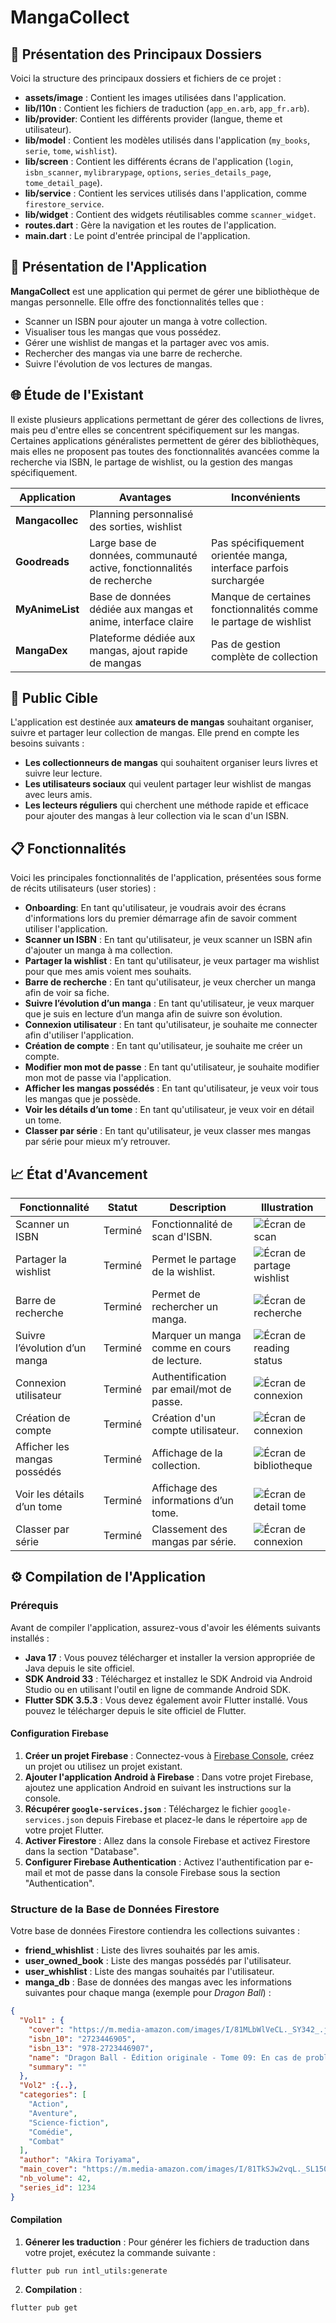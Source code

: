 # MangaCollect

## 📁 Présentation des Principaux Dossiers


Voici la structure des principaux dossiers et fichiers de ce projet :

- **assets/image** : Contient les images utilisées dans l'application.
- **lib/l10n** : Contient les fichiers de traduction (`app_en.arb`, `app_fr.arb`).
- **lib/provider**: Contient les différents provider (langue, theme et utilisateur).
- **lib/model** : Contient les modèles utilisés dans l'application (`my_books`, `serie`, `tome`, `wishlist`).
- **lib/screen** : Contient les différents écrans de l'application (`login`, `isbn_scanner`, `mylibrarypage`, `options`, `series_details_page`, `tome_detail_page`).
- **lib/service** : Contient les services utilisés dans l'application, comme `firestore_service`.
- **lib/widget** : Contient des widgets réutilisables comme `scanner_widget`.
- **routes.dart** : Gère la navigation et les routes de l'application.
- **main.dart** : Le point d'entrée principal de l'application.

## 🚀 Présentation de l'Application

**MangaCollect** est une application qui permet de gérer une bibliothèque de mangas personnelle. Elle offre des fonctionnalités telles que :

- Scanner un ISBN pour ajouter un manga à votre collection.
- Visualiser tous les mangas que vous possédez.
- Gérer une wishlist de mangas et la partager avec vos amis.
- Rechercher des mangas via une barre de recherche.
- Suivre l'évolution de vos lectures de mangas.

## 🌐 Étude de l'Existant


Il existe plusieurs applications permettant de gérer des collections de livres, mais peu d'entre elles se concentrent spécifiquement sur les mangas. Certaines applications généralistes permettent de gérer des bibliothèques, mais elles ne proposent pas toutes des fonctionnalités avancées comme la recherche via ISBN, le partage de wishlist, ou la gestion des mangas spécifiquement.

| Application     | Avantages                                                       | Inconvénients                                                   |
|-----------------|-----------------------------------------------------------------|-----------------------------------------------------------------|
| **Mangacollec**   | Planning personnalisé des sorties, wishlist| |
| **Goodreads**   | Large base de données, communauté active, fonctionnalités de recherche | Pas spécifiquement orientée manga, interface parfois surchargée |
| **MyAnimeList** | Base de données dédiée aux mangas et anime, interface claire   | Manque de certaines fonctionnalités comme le partage de wishlist |
| **MangaDex**    | Plateforme dédiée aux mangas, ajout rapide de mangas           | Pas de gestion complète de collection                           |


## 🎯 Public Cible

L'application est destinée aux **amateurs de mangas** souhaitant organiser, suivre et partager leur collection de mangas. Elle prend en compte les besoins suivants :

- **Les collectionneurs de mangas** qui souhaitent organiser leurs livres et suivre leur lecture.
- **Les utilisateurs sociaux** qui veulent partager leur wishlist de mangas avec leurs amis.
- **Les lecteurs réguliers** qui cherchent une méthode rapide et efficace pour ajouter des mangas à leur collection via le scan d'un ISBN.


## 📋 Fonctionnalités


Voici les principales fonctionnalités de l'application, présentées sous forme de récits utilisateurs (user stories) :

- **Onboarding**: En tant qu'utilisateur, je voudrais avoir des écrans d'informations lors du premier démarrage afin de savoir comment utiliser l'application.
- **Scanner un ISBN** : En tant qu'utilisateur, je veux scanner un ISBN afin d'ajouter un manga à ma collection.
- **Partager la wishlist** : En tant qu'utilisateur, je veux partager ma wishlist pour que mes amis voient mes souhaits.
- **Barre de recherche** : En tant qu'utilisateur, je veux chercher un manga afin de voir sa fiche.
- **Suivre l’évolution d’un manga** : En tant qu'utilisateur, je veux marquer que je suis en lecture d’un manga afin de suivre son évolution.
- **Connexion utilisateur** : En tant qu'utilisateur, je souhaite me connecter afin d'utiliser l'application.
- **Création de compte** : En tant qu'utilisateur, je souhaite me créer un compte.
- **Modifier mon mot de passe** : En tant qu'utilisateur, je souhaite modifier mon mot de passe via l'application.
- **Afficher les mangas possédés** : En tant qu'utilisateur, je veux voir tous les mangas que je possède.
- **Voir les détails d’un tome** : En tant qu'utilisateur, je veux voir en détail un tome.
- **Classer par série** : En tant qu'utilisateur, je veux classer mes mangas par série pour mieux m’y retrouver.


## 📈 État d'Avancement


| Fonctionnalité                     | Statut       | Description                          | Illustration|
|-------------------------------------|--------------|--------------------------------------|------------|
| Scanner un ISBN                    | Terminé     | Fonctionnalité de scan d'ISBN.       |![Écran de scan](readme-asset/scan_isbn.gif)|
| Partager la wishlist                | Terminé     | Permet le partage de la wishlist.   |![Écran de partage wishlist](readme-asset/wishlist.gif)|
| Barre de recherche                  | Terminé      | Permet de rechercher un manga.      |![Écran de recherche](readme-asset/search.gif)|
| Suivre l’évolution d’un manga      | Terminé      | Marquer un manga comme en cours de lecture. |![Écran de reading status](readme-asset/evolution.gif)|
| Connexion utilisateur               | Terminé      | Authentification par email/mot de passe. |![Écran de connexion](readme-asset/login.gif)|
| Création de compte                  | Terminé      | Création d'un compte utilisateur.   |![Écran de connexion](readme-asset/login.gif)|
| Afficher les mangas possédés        | Terminé      | Affichage de la collection.         |![Écran de bibliotheque](readme-asset/owned.gif)|
| Voir les détails d’un tome          | Terminé      | Affichage des informations d’un tome.|![Écran de detail tome](readme-asset/detail-tome.gif)|
| Classer par série                   | Terminé      | Classement des mangas par série.    |![Écran de connexion](readme-asset/order.gif)|


## ⚙️ Compilation de l'Application

### Prérequis
Avant de compiler l'application, assurez-vous d'avoir les éléments suivants installés :

- **Java 17** : Vous pouvez télécharger et installer la version appropriée de Java depuis le site officiel.
- **SDK Android 33** : Téléchargez et installez le SDK Android via Android Studio ou en utilisant l'outil en ligne de commande Android SDK.
- **Flutter SDK 3.5.3** : Vous devez également avoir Flutter installé. Vous pouvez le télécharger depuis le site officiel de Flutter.

#### Configuration Firebase
1. **Créer un projet Firebase** : Connectez-vous à [Firebase Console](https://console.firebase.google.com/), créez un projet ou utilisez un projet existant.
2. **Ajouter l'application Android à Firebase** : Dans votre projet Firebase, ajoutez une application Android en suivant les instructions sur la console.
3. **Récupérer `google-services.json`** : Téléchargez le fichier `google-services.json` depuis Firebase et placez-le dans le répertoire `app` de votre projet Flutter.
4. **Activer Firestore** : Allez dans la console Firebase et activez Firestore dans la section "Database".
5. **Configurer Firebase Authentication** : Activez l'authentification par e-mail et mot de passe dans la console Firebase sous la section "Authentication".

### Structure de la Base de Données Firestore
Votre base de données Firestore contiendra les collections suivantes :

- **friend_whishlist** : Liste des livres souhaités par les amis.
- **user_owned_book** : Liste des mangas possédés par l'utilisateur.
- **user_whishlist** : Liste des mangas souhaités par l'utilisateur.
- **manga_db** : Base de données des mangas avec les informations suivantes pour chaque manga (exemple pour *Dragon Ball*) :

```json
{
  "Vol1" : {
    "cover": "https://m.media-amazon.com/images/I/81MLbWlVeCL._SY342_.jpg",
    "isbn_10": "2723446905",
    "isbn_13": "978-2723446907",
    "name": "Dragon Ball - Édition originale - Tome 09: En cas de problème, allez voir Baba la voyante",
    "summary": ""
  },
  "Vol2" :{..},
  "categories": [
    "Action",
    "Aventure",
    "Science-fiction",
    "Comédie",
    "Combat"
  ],
  "author": "Akira Toriyama",
  "main_cover": "https://m.media-amazon.com/images/I/81TkSJw2vqL._SL1500_.jpg",
  "nb_volume": 42,
  "series_id": 1234
}
```

#### Compilation

1. **Génerer les traduction** : Pour générer les fichiers de traduction dans votre projet, exécutez la commande suivante :
```
flutter pub run intl_utils:generate
```
2. **Compilation** :
```
flutter pub get
```


<!-- vim: set spelllang=fr :-->